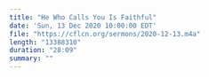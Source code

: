 ```yaml
---
title: "He Who Calls You Is Faithful"
date: 'Sun, 13 Dec 2020 10:00:00 EDT'
file: "https://cflcn.org/sermons/2020-12-13.m4a"
length: "13388310"
duration: "28:09"
summary: ""
---
```

